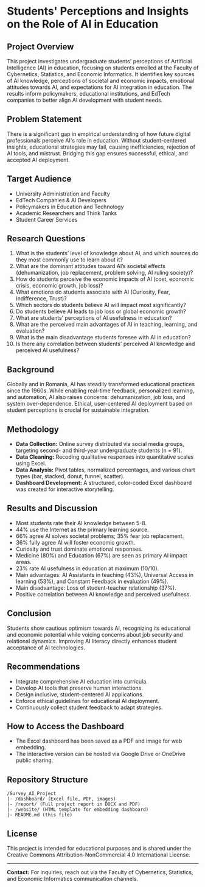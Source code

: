 # Students' Perceptions and Insights on the Role of AI in Education

## Project Overview
This project investigates undergraduate students' perceptions of Artificial Intelligence (AI) in education, focusing on students enrolled at the Faculty of Cybernetics, Statistics, and Economic Informatics. It identifies key sources of AI knowledge, perceptions of societal and economic impacts, emotional attitudes towards AI, and expectations for AI integration in education. The results inform policymakers, educational institutions, and EdTech companies to better align AI development with student needs.

## Problem Statement
There is a significant gap in empirical understanding of how future digital professionals perceive AI's role in education. Without student-centered insights, educational strategies may fail, causing inefficiencies, rejection of AI tools, and mistrust. Bridging this gap ensures successful, ethical, and accepted AI deployment.

## Target Audience
- University Administration and Faculty
- EdTech Companies & AI Developers
- Policymakers in Education and Technology
- Academic Researchers and Think Tanks
- Student Career Services

## Research Questions
1. What is the students’ level of knowledge about AI, and which sources do they most commonly use to learn about it?
2. What are the dominant attitudes toward AI’s societal effects (dehumanization, job replacement, problem solving, AI ruling society)?
3. How do students perceive the economic impacts of AI (cost, economic crisis, economic growth, job loss)?
4. What emotions do students associate with AI (Curiosity, Fear, Indifference, Trust)?
5. Which sectors do students believe AI will impact most significantly?
6. Do students believe AI leads to job loss or global economic growth?
7. What are students’ perceptions of AI usefulness in education?
8. What are the perceived main advantages of AI in teaching, learning, and evaluation?
9. What is the main disadvantage students foresee with AI in education?
10. Is there any correlation between students' perceived AI knowledge and perceived AI usefulness?

## Background
Globally and in Romania, AI has steadily transformed educational practices since the 1960s. While enabling real-time feedback, personalized learning, and automation, AI also raises concerns: dehumanization, job loss, and system over-dependence. Ethical, user-centered AI deployment based on student perceptions is crucial for sustainable integration.

## Methodology
- **Data Collection:** Online survey distributed via social media groups, targeting second- and third-year undergraduate students (n = 91).
- **Data Cleaning:** Recoding qualitative responses into quantitative scales using Excel.
- **Data Analysis:** Pivot tables, normalized percentages, and various chart types (bar, stacked, donut, funnel, scatter).
- **Dashboard Development:** A structured, color-coded Excel dashboard was created for interactive storytelling.

## Results and Discussion
- Most students rate their AI knowledge between 5-8.
- 44% use the Internet as the primary learning source.
- 66% agree AI solves societal problems; 35% fear job replacement.
- 36% fully agree AI will foster economic growth.
- Curiosity and trust dominate emotional responses.
- Medicine (80%) and Education (67%) are seen as primary AI impact areas.
- 23% rate AI usefulness in education at maximum (10/10).
- Main advantages: AI Assistants in teaching (43%), Universal Access in learning (53%), and Constant Feedback in evaluation (49%).
- Main disadvantage: Loss of student-teacher relationship (37%).
- Positive correlation between AI knowledge and perceived usefulness.

## Conclusion
Students show cautious optimism towards AI, recognizing its educational and economic potential while voicing concerns about job security and relational dynamics. Improving AI literacy directly enhances student acceptance of AI technologies.

## Recommendations
- Integrate comprehensive AI education into curricula.
- Develop AI tools that preserve human interactions.
- Design inclusive, student-centered AI applications.
- Enforce ethical guidelines for educational AI deployment.
- Continuously collect student feedback to adapt strategies.

## How to Access the Dashboard
- The Excel dashboard has been saved as a PDF and image for web embedding.
- The interactive version can be hosted via Google Drive or OneDrive public sharing.

## Repository Structure
```
/Survey_AI_Project
|- /dashboard/ (Excel file, PDF, images)
|- /report/ (Full project report in DOCX and PDF)
|- /website/ (HTML template for embedding dashboard)
|- README.md (this file)
```

## License
This project is intended for educational purposes and is shared under the Creative Commons Attribution-NonCommercial 4.0 International License.

---

**Contact:** For inquiries, reach out via the Faculty of Cybernetics, Statistics, and Economic Informatics communication channels.
